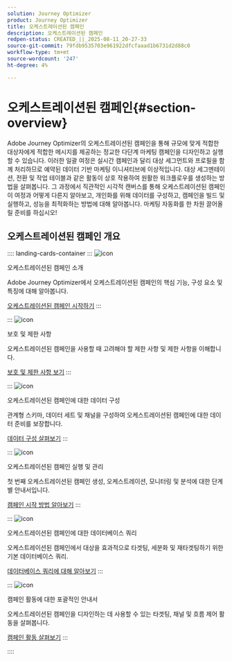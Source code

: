 ```yaml
---
solution: Journey Optimizer
product: Journey Optimizer
title: 오케스트레이션된 캠페인
description: 오케스트레이션된 캠페인
redpen-status: CREATED_||_2025-08-11_20-27-33
source-git-commit: 79fdb9535703e961922dfcfaaad1b6731d2d88c0
workflow-type: tm+mt
source-wordcount: '247'
ht-degree: 4%

---
```



# 오케스트레이션된 캠페인{#section-overview}

Adobe Journey Optimizer의 오케스트레이션된 캠페인을 통해 규모에 맞게 적합한 대상자에게 적합한 메시지를 제공하는 정교한 다단계 마케팅 캠페인을 디자인하고 실행할 수 있습니다. 이러한 일괄 여정은 실시간 캠페인과 달리 대상 세그먼트와 프로필을 함께 처리하므로 예약된 데이터 기반 마케팅 이니셔티브에 이상적입니다. 대상 세그멘테이션, 전환 및 작업 테이블과 같은 활동이 상호 작용하여 원활한 워크플로우를 생성하는 방법을 살펴봅니다. 그 과정에서 직관적인 시각적 캔버스를 통해 오케스트레이션된 캠페인이 여정과 어떻게 다른지 알아보고, 개인화를 위해 데이터를 구성하고, 캠페인을 빌드 및 실행하고, 성능을 최적화하는 방법에 대해 알아봅니다. 마케팅 자동화를 한 차원 끌어올릴 준비를 하십시오!

## 오케스트레이션된 캠페인 개요

:::: landing-cards-container
:::
![icon](https://cdn.experienceleague.adobe.com/icons/book.svg)

오케스트레이션된 캠페인 소개

Adobe Journey Optimizer에서 오케스트레이션된 캠페인의 핵심 기능, 구성 요소 및 특징에 대해 알아봅니다.

[오케스트레이션된 캠페인 시작하기](../using/orchestrated/gs-orchestrated-campaigns.md)
:::

:::
![icon](https://cdn.experienceleague.adobe.com/icons/shield-halved.svg)

보호 및 제한 사항

오케스트레이션된 캠페인을 사용할 때 고려해야 할 제한 사항 및 제한 사항을 이해합니다.

[보호 및 제한 사항 보기](../using/orchestrated/guardrails.md)
:::

:::
![icon](https://cdn.experienceleague.adobe.com/icons/gear.svg)

오케스트레이션된 캠페인에 대한 데이터 구성

관계형 스키마, 데이터 세트 및 채널을 구성하여 오케스트레이션된 캠페인에 대한 데이터 준비를 보장합니다.

[데이터 구성 살펴보기](data-configuration-landing-page.md)
:::

:::
![icon](https://cdn.experienceleague.adobe.com/icons/circle-play.svg)

오케스트레이션된 캠페인 실행 및 관리

첫 번째 오케스트레이션된 캠페인 생성, 오케스트레이션, 모니터링 및 분석에 대한 단계별 안내서입니다.

[캠페인 시작 방법 알아보기](launch-landing-page.md)
:::

:::
![icon](https://cdn.experienceleague.adobe.com/icons/code-branch.svg)

오케스트레이션된 캠페인에 대한 데이터베이스 쿼리

오케스트레이션된 캠페인에서 대상을 효과적으로 타겟팅, 세분화 및 재타겟팅하기 위한 기본 데이터베이스 쿼리.

[데이터베이스 쿼리에 대해 알아보기](query-database-landing-page.md)
:::

:::
![icon](https://cdn.experienceleague.adobe.com/icons/puzzle-piece.svg)

캠페인 활동에 대한 포괄적인 안내서

오케스트레이션된 캠페인을 디자인하는 데 사용할 수 있는 타겟팅, 채널 및 흐름 제어 활동을 살펴봅니다.

[캠페인 활동 살펴보기](design-campaigns-landing-page.md)
:::

::::
